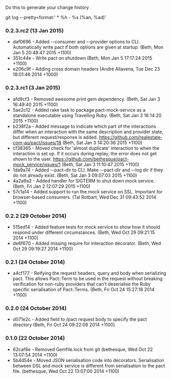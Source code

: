 Do this to generate your change history

  git log --pretty=format:'  * %h - %s (%an, %ad)'

### 0.2.3.rc2 (13 Jan 2015)

* daf0696 - Added --consumer and --provider options to CLI. Automatically write pact if both options are given at startup. (Beth, Mon Jan 5 20:48:47 2015 +1100)
* 351c44e - Write pact on shutdown (Beth, Mon Jan 5 17:17:24 2015 +1100)
* e206c9f - Adding cross domain headers (André Allavena, Tue Dec 23 18:01:46 2014 +1000)

### 0.2.3.rc1 (3 Jan 2015)

* afd9cf3 - Removed awesome print gem dependency. (Beth, Sat Jan 3 16:49:40 2015 +1100)
* 5ae2c12 - Added rake task to package pact-mock-service as a standalone executable using Travelling Ruby. (Beth, Sat Jan 3 16:14:20 2015 +1100)
* b238f2a - Added message to indicate which part of the interactions differ when an interaction with the same description and provider state, but different request/response is added. https://github.com/realestate-com-au/pact/issues/18 (Beth, Sat Jan 3 14:20:36 2015 +1100)
* cf38365 - Moved check for 'almost duplicate' interaction to when the interaction is set up. If it occurs during replay, the error does not get shown to the user. https://github.com/bethesque/pact-mock_service/issues/1 (Beth, Sat Jan 3 11:10:47 2015 +1100)
* 1da9a74 - Added --pact-dir to CLI. Make --pact-dir and --log dir if they do not already exist. (Beth, Sat Jan 3 09:07:03 2015 +1100)
* 4a2a9a2 - Added handler for SIGTERM to shut down mock service. (Beth, Fri Jan 2 12:07:29 2015 +1100)
* 57c1a14 - Added support to run the mock service on SSL. Important for browser-based consumers. (Tal Rotbart, Wed Dec 31 09:43:52 2014 +1100)

### 0.2.2 (29 October 2014)

* 515ed14 - Added feature tests for mock service to show how it should respond under different circumstances. (Beth, Wed Oct 29 09:21:15 2014 +1100)
* de6f670 - Added missing require for interaction decorator. (Beth, Wed Oct 29 09:19:27 2014 +1100)

### 0.2.1 (24 October 2014)

* a4cf177 - Reifying the request headers, query and body when serializing pact. This allows Pact::Term to be used in the request without breaking verification for non-ruby providers that can't deserialise the Ruby specific serialisation of Pact::Terms. (Beth, Fri Oct 24 15:27:18 2014 +1100)

### 0.2.0 (24 October 2014)

* d071e2c - Added field to /pact request body to specify the pact directory (Beth, Fri Oct 24 09:22:06 2014 +1100)

### 0.1.0 (22 October 2014)

* 62caf8e - Removed Gemfile.lock from git (bethesque, Wed Oct 22 13:07:54 2014 +1100)
* 5b4d54e - Moved JSON serialisation code into decorators. Serialisation between DSL and mock service is different from serialisation to the pact file. (bethesque, Wed Oct 22 13:07:00 2014 +1100)
